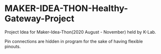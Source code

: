 # MAKER-IDEA-THON-Healthy-Gateway-Project

Project Idea for Maker-Idea-Thon(2020 August - November) held by K-Lab.

Pin connections are hidden in program for the sake of having flexible pinouts.
